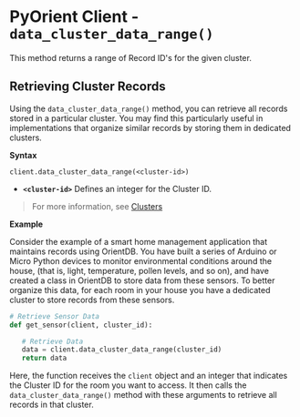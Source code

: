 # PyOrient Client - `data_cluster_data_range()`

This method returns a range of Record ID's for the given cluster.

## Retrieving Cluster Records

Using the `data_cluster_data_range()` method, you can retrieve all records stored in a particular cluster.  You may find this particularly useful in implementations that organize similar records by storing them in dedicated clusters.

**Syntax**

```
client.data_cluster_data_range(<cluster-id>)
```

- **`<cluster-id>`** Defines an integer for the Cluster ID.

>For more information, see [Clusters](Tutorial-Clusters.md)

**Example**

Consider the example of a smart home management application that maintains records using OrientDB.  You have built a series of Arduino or Micro Python devices to monitor environmental conditions around the house, (that is, light, temperature, pollen levels, and so on), and have created a class in OrientDB to store data from these sensors.  To better organize this data, for each room in your house you have a dedicated cluster to store records from these sensors.

```py
# Retrieve Sensor Data
def get_sensor(client, cluster_id):

   # Retrieve Data
   data = client.data_cluster_data_range(cluster_id)
   return data
```
Here, the function receives the `client` object and an integer that indicates the Cluster ID for the room you want to access.  It then calls the `data_cluster_data_range()` method with these arguments to retrieve all records in that cluster.
